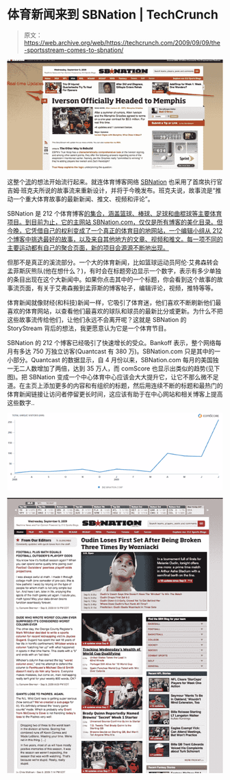 # 体育新闻来到 SBNation | TechCrunch

> 原文：<https://web.archive.org/web/https://techcrunch.com/2009/09/09/the-sportsstream-comes-to-sbnation/>

![](img/a3a59f7e66568739e7d371bec344866a.png)

这整个[流](https://web.archive.org/web/20230405152226/https://techcrunch.com/2009/05/17/jump-into-the-stream/)的想法开始流行起来。就连体育博客网络 [SBNation](https://web.archive.org/web/20230405152226/http://www.sbnation.com/) 也采用了首席执行官吉姆·班克夫所说的故事流来重新设计，并将于今晚发布。班克夫说，故事流是“推动一个重大体育故事的最新新闻、推文、视频和评论”。

SBNation 是 212 个体育博客[的集合，涵盖篮球、棒球、足球和曲棍球](https://web.archive.org/web/20230405152226/https://techcrunch.com/2008/10/29/former-aol-exec-raises-funding-for-sports-blogs-network/)[等主要体育项目。到目前为止，它的主网站 SBNation.com，仅仅是所有博客的美化目录。但今晚，它凭借自己的权利变成了一个真正的体育目的地网站，一个编辑小组从 212 个博客中挑选最好的故事，以及来自其他地方的文章、视频和推文。每一项不同的主要运动都有自己的聚合页面，新的项目会源源不断地出现。](https://web.archive.org/web/20230405152226/https://techcrunch.com/2009/04/13/sb-nation-scores-a-link-deal-with-the-nhl/)

但那不是真正的溪流部分。一个大的体育新闻，比如篮球运动员阿伦·艾弗森转会孟菲斯灰熊队(他在想什么？)，有时会在标题旁边显示一个数字，表示有多少单独的条目出现在这个大新闻中。如果你点击其中的一个标题，你会看到这个故事的故事流页面，有关于艾弗森搬到孟菲斯的博客帖子，编辑评论，视频，推特等等。

体育新闻就像财经(和科技)新闻一样，它吸引了体育迷，他们喜欢不断刷新他们最喜欢的体育网站，以查看他们最喜欢的球队和球员的最新比分或更新。为什么不把这些故事流传给他们，让他们永远不会离开呢？这就是 SBNation 的 StoryStream 背后的想法，我更愿意认为它是一个体育节目。

SBNation 的 212 个博客已经吸引了快速增长的受众。Bankoff 表示，整个网络每月有多达 750 万独立访客(Quantcast 有 380 万)。SBNation.com 只是其中的一小部分。Quantcast 的数据显示，自 4 月份以来，SBNation.com 每月的美国独一无二人数增加了两倍，达到 35 万人，而 comScore 也显示出类似的趋势(见下图)。把 SBNation 变成一个中心体育中心应该会大大提升它，让它不那么微不足道。在主页上添加更多的内容和有组织的标题，然后用连续不断的标题和最热门的体育新闻链接让访问者停留更长时间，这应该有助于在中心网站和相关博客上提高这些数字..

![](img/c80b44773cdb94c7ed67c12339368a92.png)

![](img/649a82789bed9004912242bda5450ffa.png)